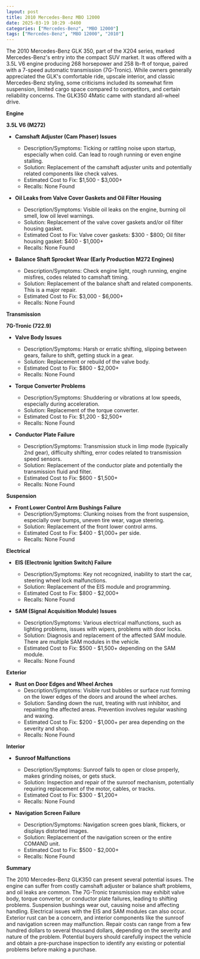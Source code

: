 ```yaml
---
layout: post
title: 2010 Mercedes-Benz MBO 12000
date: 2025-03-19 10:29 -0400
categories: ["Mercedes-Benz", "MBO 12000"]
tags: ["Mercedes-Benz", "MBO 12000", "2010"]
---
```

The 2010 Mercedes-Benz GLK 350, part of the X204 series, marked Mercedes-Benz's entry into the compact SUV market. It was offered with a 3.5L V6 engine producing 268 horsepower and 258 lb-ft of torque, paired with a 7-speed automatic transmission (7G-Tronic). While owners generally appreciated the GLK's comfortable ride, upscale interior, and classic Mercedes-Benz styling, some criticisms included its somewhat firm suspension, limited cargo space compared to competitors, and certain reliability concerns. The GLK350 4Matic came with standard all-wheel drive.

**Engine**

**3.5L V6 (M272)**

* **Camshaft Adjuster (Cam Phaser) Issues**
    * Description/Symptoms: Ticking or rattling noise upon startup, especially when cold. Can lead to rough running or even engine stalling.
    * Solution: Replacement of the camshaft adjuster units and potentially related components like check valves.
    * Estimated Cost to Fix: $1,500 - $3,000+
    * Recalls: None Found

* **Oil Leaks from Valve Cover Gaskets and Oil Filter Housing**
    * Description/Symptoms: Visible oil leaks on the engine, burning oil smell, low oil level warnings.
    * Solution: Replacement of the valve cover gaskets and/or oil filter housing gasket.
    * Estimated Cost to Fix: Valve cover gaskets: $300 - $800; Oil filter housing gasket: $400 - $1,000+
    * Recalls: None Found

* **Balance Shaft Sprocket Wear (Early Production M272 Engines)**
    * Description/Symptoms: Check engine light, rough running, engine misfires, codes related to camshaft timing.
    * Solution: Replacement of the balance shaft and related components. This is a major repair.
    * Estimated Cost to Fix: $3,000 - $6,000+
    * Recalls: None Found

**Transmission**

**7G-Tronic (722.9)**

* **Valve Body Issues**
    * Description/Symptoms: Harsh or erratic shifting, slipping between gears, failure to shift, getting stuck in a gear.
    * Solution: Replacement or rebuild of the valve body.
    * Estimated Cost to Fix: $800 - $2,000+
    * Recalls: None Found

* **Torque Converter Problems**
    * Description/Symptoms: Shuddering or vibrations at low speeds, especially during acceleration.
    * Solution: Replacement of the torque converter.
    * Estimated Cost to Fix: $1,200 - $2,500+
    * Recalls: None Found

* **Conductor Plate Failure**
    * Description/Symptoms: Transmission stuck in limp mode (typically 2nd gear), difficulty shifting, error codes related to transmission speed sensors.
    * Solution: Replacement of the conductor plate and potentially the transmission fluid and filter.
    * Estimated Cost to Fix: $600 - $1,500+
    * Recalls: None Found

**Suspension**

* **Front Lower Control Arm Bushings Failure**
    * Description/Symptoms: Clunking noises from the front suspension, especially over bumps, uneven tire wear, vague steering.
    * Solution: Replacement of the front lower control arms.
    * Estimated Cost to Fix: $400 - $1,000+ per side.
    * Recalls: None Found

**Electrical**

* **EIS (Electronic Ignition Switch) Failure**
    * Description/Symptoms: Key not recognized, inability to start the car, steering wheel lock malfunctions.
    * Solution: Replacement of the EIS module and programming.
    * Estimated Cost to Fix: $800 - $2,000+
    * Recalls: None Found

* **SAM (Signal Acquisition Module) Issues**
    * Description/Symptoms: Various electrical malfunctions, such as lighting problems, issues with wipers, problems with door locks.
    * Solution: Diagnosis and replacement of the affected SAM module. There are multiple SAM modules in the vehicle.
    * Estimated Cost to Fix: $500 - $1,500+ depending on the SAM module.
    * Recalls: None Found

**Exterior**

* **Rust on Door Edges and Wheel Arches**
    * Description/Symptoms: Visible rust bubbles or surface rust forming on the lower edges of the doors and around the wheel arches.
    * Solution: Sanding down the rust, treating with rust inhibitor, and repainting the affected areas. Prevention involves regular washing and waxing.
    * Estimated Cost to Fix: $200 - $1,000+ per area depending on the severity and shop.
    * Recalls: None Found

**Interior**

* **Sunroof Malfunctions**
    * Description/Symptoms: Sunroof fails to open or close properly, makes grinding noises, or gets stuck.
    * Solution: Inspection and repair of the sunroof mechanism, potentially requiring replacement of the motor, cables, or tracks.
    * Estimated Cost to Fix: $300 - $1,200+
    * Recalls: None Found

* **Navigation Screen Failure**
    * Description/Symptoms: Navigation screen goes blank, flickers, or displays distorted images.
    * Solution: Replacement of the navigation screen or the entire COMAND unit.
    * Estimated Cost to Fix: $500 - $2,000+
    * Recalls: None Found

**Summary**

The 2010 Mercedes-Benz GLK350 can present several potential issues. The engine can suffer from costly camshaft adjuster or balance shaft problems, and oil leaks are common. The 7G-Tronic transmission may exhibit valve body, torque converter, or conductor plate failures, leading to shifting problems. Suspension bushings wear out, causing noise and affecting handling. Electrical issues with the EIS and SAM modules can also occur. Exterior rust can be a concern, and interior components like the sunroof and navigation screen may malfunction. Repair costs can range from a few hundred dollars to several thousand dollars, depending on the severity and nature of the problem. Potential buyers should carefully inspect the vehicle and obtain a pre-purchase inspection to identify any existing or potential problems before making a purchase.

